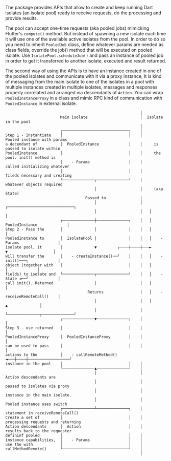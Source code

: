 The package provides APIs that allow to create and keep running Dart isolates (an isolate pool) ready to receive requests, do the processing and provide results.

The pool can accept one-time requests (aka pooled jobs) mimicking Flutter's `compute()` method. But  instead of spawning a new isolate each time it will use one of the available active isolates from the pool. In order to do so you need to inherit `PooledJob` class, define whatever params are needed as class fields, override the job() method that will be executed on pooled isolate. Use `IsolatePool.scheduleJob()` and pass an instance of pooled job in order to get it transferred to another isolate, executed and result returned.

The second way of using the APIs is to have an instance created in one of the pooled isolates and communicate with it via a proxy instance, It is kind of messaging from the main isolate to one of the isolates in a pool with multiple instances created in multiple isolates, messages and responses properly correlated and arranged via descendants of `Action`. You can wrap `PooledInstanceProxy` in a class and mimic RPC kind of communication with `PooledInstance` in external isolate.

```
                                                           │
                        Main isolate                       │  Isolate in the pool
                                                           │
                        ┌─────────────────────────────┐    │
Step 1 - Instantiate    │                             │    │     Pooled instance with params
a decendant of          │  PooledInstance             │    │     is passed to isolate within
PooledInstance          │                             │    │     the pool. init() method is
                        │    - Params                 │    │     called initializing whatever
                        │                             │    │     fileds necessary and creating
                        └──────────────┬──────────────┘    │     whatever objects required
                                       │                   │     (aka State)
                                   Passed to               │
                                       │                   │   ┌─────────────────────────────┐
                                       │                   │   │                             │
                        ┌──────────────┼──────────────┐    │   │  PooledInstance             │
Step 2 - Pass the       │              │              │    │   │                             │
PooledInstance to       │  IsolatePool │              │    │   │    - Params                 │
isolate pool, it        │              ▼         ┌────┼────┼───►        ▼                    │
will transfer the       │    - createInstance()──┘    │    │   │    - init()───┐             │
object (together with   │                             │    │   │               │             │
fields) to isolate and  └──────────────┬──────────────┘    │   │    - State ◄──┘             │
call init(). Returned                  │                   │   │                             │
                                    Returns                │   │    - receiveRemoteCall()    │
                                       │                   │   │              ▲              │
                                       │                   │   └──────────────┬──────────────┘
                        ┌──────────────▼──────────────┐    │                  │
Step 3 - use returned   │                             │    │                  │
PooledInstanceProxy     │  PooledInstanceProxy        │    │                  │
can be used to pass     │                             │    │                  │
actions to the          │    - callRemoteMethod() ◄───┼────┼──────────────────┘
instance in the pool    │                             │    │
                        └──────────────▲──────────────┘    │
                                       │                   │      Action descendants are
                                       │                   │      passed to isolates via proxy
                                       │                   │      instance in the main isolate.
                                       │                   │      Pooled instance uses switch
                        ┌──────────────┴──────────────┐    │      statement in receiveRemoteCall()
Create a set of         │                             │    │      processing requests and returning
Action descendants      │  Action                     │    │      results back to the requester
defininf pooled         │                             │    │
instance capabilities,  │    - Params                 │    │
use the with            │                             │    │
callMethodRemote()      └─────────────────────────────┘    │
                                                           │
```